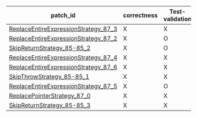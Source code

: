  | patch_id |correctness |Test-validation |NPEX-validation |
 |--- | --- | --- | --- | 
 | [ReplaceEntireExpressionStrategy_87_3](./patches/ReplaceEntireExpressionStrategy_87_3/patch.java#L86) | X | X | O | 
 | [ReplaceEntireExpressionStrategy_87_2](./patches/ReplaceEntireExpressionStrategy_87_2/patch.java#L86) | X | O | O | 
 | [SkipReturnStrategy_85-85_2](./patches/SkipReturnStrategy_85-85_2/patch.java#L86) | X | O | X | 
 | [ReplaceEntireExpressionStrategy_87_4](./patches/ReplaceEntireExpressionStrategy_87_4/patch.java#L86) | X | X | X | 
 | [ReplaceEntireExpressionStrategy_87_6](./patches/ReplaceEntireExpressionStrategy_87_6/patch.java#L86) | X | X | X | 
 | [SkipThrowStrategy_85-85_1](./patches/SkipThrowStrategy_85-85_1/patch.java#L86) | X | X | X | 
 | [ReplaceEntireExpressionStrategy_87_5](./patches/ReplaceEntireExpressionStrategy_87_5/patch.java#L86) | X | O | X | 
 | [ReplacePointerStrategy_87_0](./patches/ReplacePointerStrategy_87_0/patch.java#L86) | X | X | X | 
 | [SkipReturnStrategy_85-85_3](./patches/SkipReturnStrategy_85-85_3/patch.java#L86) | X | X | X | 
